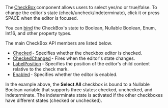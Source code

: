 The [CheckBox](https://docs.devexpress.com/Blazor/DevExpress.Blazor.DxCheckBox-1) component allows users to select yes/no or true/false. To change the editor's state (check/uncheck/indeterminate), click it or press SPACE when the editor is focused.

You can [bind](https://docs.devexpress.com/Blazor/DevExpress.Blazor.DxCheckBox-1#checkbox-states) the CheckBox's state to Boolean, Nullable Boolean, Enum, Int16, and other property types.

The main CheckBox API members are listed below.

* [Checked](https://docs.devexpress.com/Blazor/DevExpress.Blazor.DxCheckBox-1.Checked) - Specifies whether the checkbox editor is checked.
* [CheckedChanged](https://docs.devexpress.com/Blazor/DevExpress.Blazor.DxCheckBox-1.CheckedChanged) - Fires when the editor's state changes.
* [LabelPosition](https://docs.devexpress.com/Blazor/DevExpress.Blazor.DxCheckBox-1.LabelPosition) - Specifies the position of the editor's child content relative to the check mark.
* [Enabled](https://docs.devexpress.com/Blazor/DevExpress.Blazor.Base.DxDataEditorBase-2.Enabled) - Specifies whether the editor is enabled.

In the example above, the **Select All** checkbox is bound to a Nullable Boolean variable that supports three states: checked, unchecked, and indeterminate. The indeterminate state is activated if the other checkboxes have different states (checked or unchecked).
